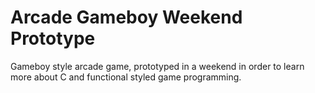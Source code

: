 # Arcade Gameboy Weekend Prototype

Gameboy style arcade game, prototyped in a weekend in order to learn more about C and functional styled game programming.
